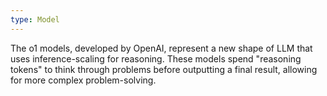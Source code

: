 ```yaml
---
type: Model
---
```


The o1 models, developed by OpenAI, represent a new shape of LLM that uses inference-scaling for reasoning. These models spend "reasoning tokens" to think through problems before outputting a final result, allowing for more complex problem-solving.